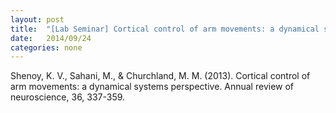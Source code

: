 ```yaml
---
layout: post
title:  "[Lab Seminar] Cortical control of arm movements: a dynamical systems perspective"
date:   2014/09/24
categories: none
---
```






Shenoy, K. V., Sahani, M., & Churchland, M. M. (2013). Cortical control of arm movements: a dynamical systems perspective. Annual review of neuroscience, 36, 337-359.







 

